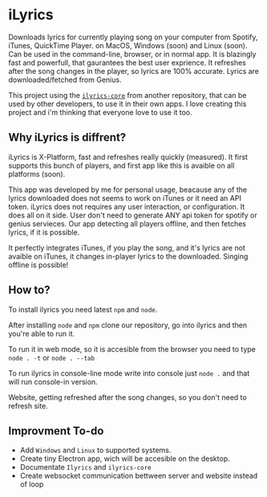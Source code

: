 # iLyrics
Downloads lyrics for currently playing song on your computer from Spotify, iTunes, QuickTime Player.
on MacOS, Windows (soon) and Linux (soon). Can be used in the command-line, browser, or in normal app.
It is blazingly fast and powerfull, that gaurantees the best user exprience. It refreshes after the song changes in the player, so lyrics are 100% accurate.
Lyrics are downloaded/fetched from Genius.

This project using the [`ilyrics-core`](https://github.com/Mondonno/ilyrics-core) from another repository, that can be used by other developers, to use it in their own apps.
I love creating this project and i'm thinking that everyone love to use it too.

## Why iLyrics is diffrent?
iLyrics is X-Platform, fast and refreshes really quickly (measured).
It first supports this bunch of players, and first app like this is avaible on all platforms (soon).

This app was developed by me for personal usage, beacause any of the lyrics downloaded does not seems to work on iTunes or it need an API token.
iLyrics does not requires any user interaction, or configuration. It does all on it side.
User don't need to generate ANY api token for spotify or genius servieces. Our app detecting all players offline, and then fetches lyrics, if it is possible.

It perfectly integrates iTunes, if you play the song, and it's lyrics are not avaible on iTunes, it changes in-player lyrics to the downloaded.
Singing offline is possible!

## How to?
To install ilyrics you need latest `npm` and `node`. 

After installing `node` and `npm` clone our repository, go into ilyrics and then you're able to run it.

To run it in web mode, so it is accesible from the browser you need to type `node . -t` or `node . --tab`

To run ilyrics in console-line mode write into console just `node .` and that will run console-in version.

Website, getting refreshed after the song changes, so you don't need to refresh site.

## Improvment To-do
- Add `Windows` and `Linux` to supported systems.
- Create tiny Electron app, wich will be accesible on the desktop.
- Documentate `Ilyrics` and `ilyrics-core`
- Create websocket communication bettween server and website instead of loop
